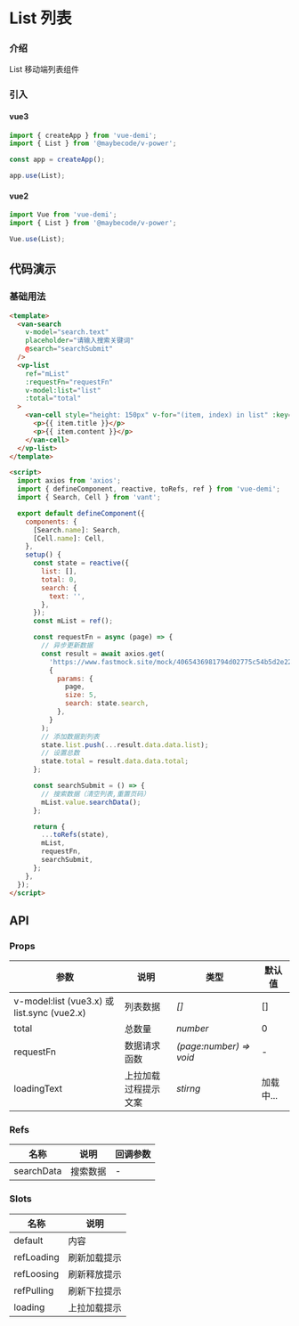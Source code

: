 # List 列表

### 介绍

List 移动端列表组件

### 引入

#### vue3

```js
import { createApp } from 'vue-demi';
import { List } from '@maybecode/v-power';

const app = createApp();

app.use(List);
```

#### vue2

```js
import Vue from 'vue-demi';
import { List } from '@maybecode/v-power';

Vue.use(List);
```

## 代码演示

### 基础用法

```html
<template>
  <van-search
    v-model="search.text"
    placeholder="请输入搜索关键词"
    @search="searchSubmit"
  />
  <vp-list
    ref="mList"
    :requestFn="requestFn"
    v-model:list="list"
    :total="total"
  >
    <van-cell style="height: 150px" v-for="(item, index) in list" :key="index">
      <p>{{ item.title }}</p>
      <p>{{ item.content }}</p>
    </van-cell>
  </vp-list>
</template>

<script>
  import axios from 'axios';
  import { defineComponent, reactive, toRefs, ref } from 'vue-demi';
  import { Search, Cell } from 'vant';

  export default defineComponent({
    components: {
      [Search.name]: Search,
      [Cell.name]: Cell,
    },
    setup() {
      const state = reactive({
        list: [],
        total: 0,
        search: {
          text: '',
        },
      });
      const mList = ref();

      const requestFn = async (page) => {
        // 异步更新数据
        const result = await axios.get(
          'https://www.fastmock.site/mock/4065436981794d02775c54b5d2e22e74/common-test/list',
          {
            params: {
              page,
              size: 5,
              search: state.search,
            },
          }
        );
        // 添加数据到列表
        state.list.push(...result.data.data.list);
        // 设置总数
        state.total = result.data.data.total;
      };

      const searchSubmit = () => {
        // 搜索数据（清空列表,重置页码）
        mList.value.searchData();
      };

      return {
        ...toRefs(state),
        mList,
        requestFn,
        searchSubmit,
      };
    },
  });
</script>
```

## API

### Props

| 参数                                        | 说明                 | 类型                    | 默认值    |
| ------------------------------------------- | -------------------- | ----------------------- | --------- |
| v-model:list (vue3.x) 或 list.sync (vue2.x) | 列表数据             | _[]_                    | []        |
| total                                       | 总数量               | _number_                | 0         |
| requestFn                                   | 数据请求函数         | _(page:number) => void_ | -         |
| loadingText                                 | 上拉加载过程提示文案 | _stirng_                | 加载中... |

### Refs

| 名称       | 说明     | 回调参数 |
| ---------- | -------- | -------- |
| searchData | 搜索数据 | -        |

### Slots

| 名称       | 说明         |
| ---------- | ------------ |
| default    | 内容         |
| refLoading | 刷新加载提示 |
| refLoosing | 刷新释放提示 |
| refPulling | 刷新下拉提示 |
| loading    | 上拉加载提示 |